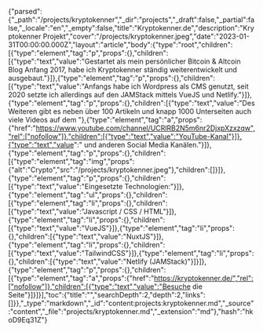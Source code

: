 {"parsed":{"_path":"/projects/kryptokenner","_dir":"projects","_draft":false,"_partial":false,"_locale":"en","_empty":false,"title":"Kryptokenner.de","description":"Kryptokenner Projekt","cover":"/projects/kryptokenner.jpeg","date":"2023-01-31T00:00:00.000Z","layout":"article","body":{"type":"root","children":[{"type":"element","tag":"p","props":{},"children":[{"type":"text","value":"Gestartet als mein persönlicher Bitcoin & Altcoin Blog Anfang 2017, habe ich Kryptokenner ständig weiterentwickelt und ausgebaut."}]},{"type":"element","tag":"p","props":{},"children":[{"type":"text","value":"Anfangs habe ich Wordpress als CMS genutzt, seit 2020 setzte ich allerdings auf den JAMStack mittels VueJS und Netlify."}]},{"type":"element","tag":"p","props":{},"children":[{"type":"text","value":"Des Weiteren gibt es neben über 100 Artikeln und knapp 1000 Unterseiten auch viele Videos auf dem "},{"type":"element","tag":"a","props":{"href":"https://www.youtube.com/channel/UCRlRB2N5m6nr2DjxpXzxzqw","rel":["nofollow"]},"children":[{"type":"text","value":"YouTube-Kanal"}]},{"type":"text","value":" und anderen Social Media Kanälen."}]},{"type":"element","tag":"p","props":{},"children":[{"type":"element","tag":"img","props":{"alt":"Crypto","src":"/projects/kryptokenner.jpeg"},"children":[]}]},{"type":"element","tag":"p","props":{},"children":[{"type":"text","value":"Eingesetzte Technologien:"}]},{"type":"element","tag":"ul","props":{},"children":[{"type":"element","tag":"li","props":{},"children":[{"type":"text","value":"Javascript / CSS / HTML"}]},{"type":"element","tag":"li","props":{},"children":[{"type":"text","value":"VueJS"}]},{"type":"element","tag":"li","props":{},"children":[{"type":"text","value":"NuxtJS"}]},{"type":"element","tag":"li","props":{},"children":[{"type":"text","value":"TailwindCSS"}]},{"type":"element","tag":"li","props":{},"children":[{"type":"text","value":"Netlify (JAMStack)"}]}]},{"type":"element","tag":"p","props":{},"children":[{"type":"element","tag":"a","props":{"href":"https://kryptokenner.de/","rel":["nofollow"]},"children":[{"type":"text","value":"Besuche die Seite"}]}]}],"toc":{"title":"","searchDepth":2,"depth":2,"links":[]}},"_type":"markdown","_id":"content:projects:kryptokenner.md","_source":"content","_file":"projects/kryptokenner.md","_extension":"md"},"hash":"hkoD9Eq31Z"}